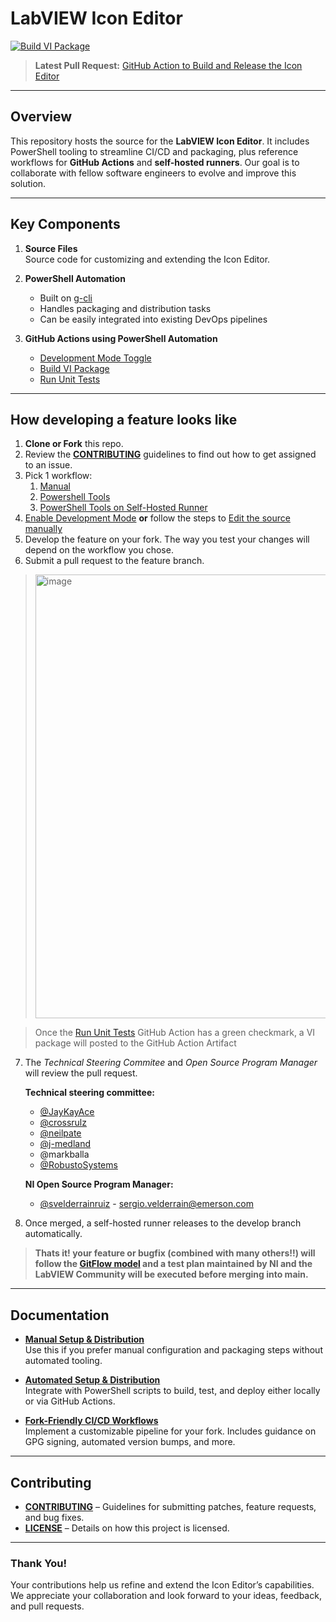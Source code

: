 # LabVIEW Icon Editor  
[![Build VI Package](https://github.com/ni/labview-icon-editor/actions/workflows/build-vi-package.yml/badge.svg)](https://github.com/ni/labview-icon-editor/actions/workflows/build-vi-package.yml)  
> **Latest Pull Request:** [GitHub Action to Build and Release the Icon Editor](https://github.com/ni/labview-icon-editor/pull/158)

---

## Overview
This repository hosts the source for the **LabVIEW Icon Editor**. It includes PowerShell tooling to streamline CI/CD and packaging, plus reference workflows for **GitHub Actions** and **self-hosted runners**. Our goal is to collaborate with fellow software engineers to evolve and improve this solution.

---

## Key Components
1. **Source Files**  
   Source code for customizing and extending the Icon Editor.

2. **PowerShell Automation**  
   - Built on [g-cli](https://github.com/G-CLI/G-CLI)  
   - Handles packaging and distribution tasks  
   - Can be easily integrated into existing DevOps pipelines

3. **GitHub Actions using PowerShell Automation**  
   - [Development Mode Toggle](docs/actions/development-mode-toggle.md)  
   - [Build VI Package](https://github.com/ni/labview-icon-editor/actions/workflows/build-vi-package.yml)  
   - [Run Unit Tests](https://github.com/ni/labview-icon-editor/actions/workflows/run-unit-tests.yml)

---

## How developing a feature looks like
1. **Clone or Fork** this repo.  
2. Review the [**CONTRIBUTING**](CONTRIBUTING.md) guidelines to find out how to get assigned to an issue.
3. Pick 1 workflow:
   1. [Manual](./docs/manual-setup.md)
   2. [Powershell Tools](./docs/automated-setup.md)
   3. [PowerShell Tools on Self-Hosted Runner](./docs/ci-workflows.md) 
4. [Enable Development Mode](docs/actions/development-mode-toggle.md) **or** follow the steps to [Edit the source manually](./docs/manual-setup.md)
5. Develop the feature on your fork. The way you test your changes will depend on the workflow you chose.
6. Submit a pull request to the feature branch.
   
>    <img width="710" alt="image" src="https://github.com/user-attachments/assets/dc2b2feb-cff3-4166-a940-0c7f9329b964" />

>  Once the [Run Unit Tests](https://github.com/ni/labview-icon-editor/actions/workflows/run-unit-tests.yml)  GitHub Action has a green checkmark, a VI package will posted to the GitHub Action Artifact

7. The *Technical Steering Commitee* and *Open Source Program Manager* will review the pull request.

   **Technical steering committee:**
      - [@JayKayAce](https://github.com/JayKayAce)
      - [@crossrulz](https://github.com/crossrulz)
      - [@neilpate](https://github.com/neilpate)
      - [@j-medland](https://github.com/j-medland)
      - @markballa
      - [@RobustoSystems](https://github.com/RobustoSystems)

   **NI Open Source Program Manager:**
      - [@svelderrainruiz](https://github.com/svelderrainruiz) -   sergio.velderrain@emerson.com
     
8. Once merged, a self-hosted runner releases to the develop branch automatically.

>  **Thats it! your feature or bugfix (combined with many others!!) will follow the [GitFlow model](https://nvie.com/posts/a-successful-git-branching-model/) and a test plan maintained by NI and the LabVIEW Community will be executed before merging into main.** 
---
## Documentation
- **[Manual Setup & Distribution](./docs/manual-setup.md)**  
  Use this if you prefer manual configuration and packaging steps without automated tooling.

- **[Automated Setup & Distribution](./docs/automated-setup.md)**  
  Integrate with PowerShell scripts to build, test, and deploy either locally or via GitHub Actions.

- **[Fork-Friendly CI/CD Workflows](./docs/ci-workflows.md)**  
  Implement a customizable pipeline for your fork. Includes guidance on GPG signing, automated version bumps, and more.

---

## Contributing
- **[CONTRIBUTING](CONTRIBUTING.md)** – Guidelines for submitting patches, feature requests, and bug fixes.  
- **[LICENSE](LICENSE)** – Details on how this project is licensed.

---

### Thank You!
Your contributions help us refine and extend the Icon Editor’s capabilities. We appreciate your collaboration and look forward to your ideas, feedback, and pull requests.
